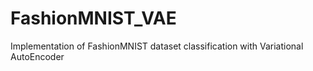 # FashionMNIST_VAE
Implementation of FashionMNIST dataset classification with Variational AutoEncoder
